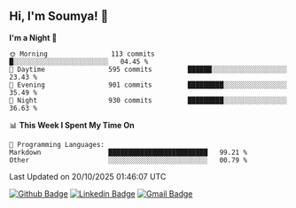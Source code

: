 ## Hi, I'm Soumya! 👋

<!--START_SECTION:waka-->
**I'm a Night 🦉** 

```text
🌞 Morning                113 commits         █░░░░░░░░░░░░░░░░░░░░░░░░   04.45 % 
🌆 Daytime                595 commits         ██████░░░░░░░░░░░░░░░░░░░   23.43 % 
🌃 Evening                901 commits         █████████░░░░░░░░░░░░░░░░   35.49 % 
🌙 Night                  930 commits         █████████░░░░░░░░░░░░░░░░   36.63 % 
```


📊 **This Week I Spent My Time On** 

```text
💬 Programming Languages: 
Markdown                 █████████████████████████   99.21 % 
Other                    ░░░░░░░░░░░░░░░░░░░░░░░░░   00.79 % 
```


 Last Updated on 20/10/2025 01:46:07 UTC
<!--END_SECTION:waka-->

[![Github Badge](https://img.shields.io/badge/-rubyruins-grey?style=for-the-badge&logo=github&logoColor=white&link=https://github.com/rubyruins/)](https://www.github.com/rubyruins/) 
[![Linkedin Badge](https://img.shields.io/badge/-Soumya%20Parekh-0072b1?style=for-the-badge&logo=Linkedin&logoColor=white&link=https://www.linkedin.com/in/Soumya-Parekh/)](https://www.linkedin.com/in/Soumya-Parekh/) 
[![Gmail Badge](https://img.shields.io/badge/-soumyaparekh.me@gmail.com-c14438?style=for-the-badge&logo=Gmail&logoColor=white&link=mailto:soumyaparekh.me@gmail.com)](mailto:soumyaparekh.me@gmail.com) 
